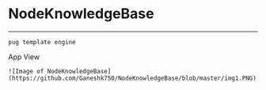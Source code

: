 # NodeKnowledgeBase
-------------------
```
pug template engine 
```
 App View
 
 ````
 ![Image of NodeKnowledgeBase](https://github.com/Ganeshk750/NodeKnowledgeBase/blob/master/img1.PNG)
 
 ````
